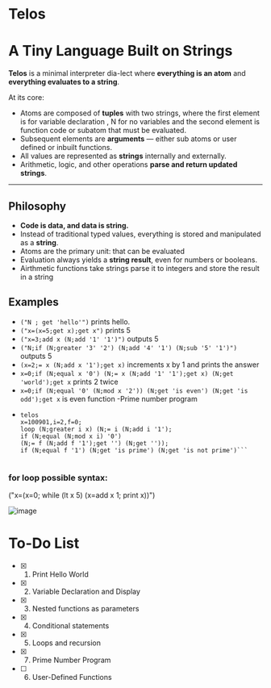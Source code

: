 # Telos
# A Tiny Language Built on Strings

**Telos** is a minimal interpreter dia-lect where **everything is an atom** and **everything evaluates to a string**.

At its core:
- Atoms are composed of **tuples** with two strings, where the first element is for variable declaration , N for no variables
and the second element is function code or subatom that must be evaluated.
- Subsequent elements are **arguments** — either sub atoms or user defined or inbuilt functions.
- All values are represented as **strings** internally and externally.
- Arithmetic, logic, and other operations **parse and return updated strings**.

---

## Philosophy
- **Code is data, and data is string.**
- Instead of traditional typed values, everything is stored and manipulated as a **string**.
- Atoms are the primary unit: that can be evaluated
- Evaluation always yields a **string result**, even for numbers or booleans.
- Airthmetic functions take strings parse it to integers and store the result in a string

## Examples
- ``("N ; get 'hello'")`` prints hello.
- ``("x=(x=5;get x);get x")`` prints 5
- ``("x=3;add x (N;add '1' '1')")`` outputs 5
- ``("N;if (N;greater '3' '2') (N;add '4' '1') (N;sub '5' '1')") ``outputs 5
- ``(x=2;= x (N;add x '1');get x)`` increments x by 1 and prints the answer
- ``x=0;if (N;equal x '0') (N;= x (N;add '1' '1');get x) (N;get 'world');get x`` prints 2 twice
- ``x=0;if (N;equal '0' (N;mod x '2')) (N;get 'is even') (N;get 'is odd');get x`` is even function
-Prime number program
- ```
  telos
  x=100901,i=2,f=0;
  loop (N;greater i x) (N;= i (N;add i '1');
  if (N;equal (N;mod x i) '0') 
  (N;= f (N;add f '1');get '') (N;get ''));
  if (N;equal f '1') (N;get 'is prime') (N;get 'is not prime')```


### for loop possible syntax:
  ("x=(x=0; while (lt x 5) (x=add x 1; print x))")

![image](https://github.com/user-attachments/assets/1128fbaf-3e7a-41a0-bc35-3d12dbd7d778)

# To-Do List
- [x] 1. Print Hello World
- [x] 2. Variable Declaration and Display
- [x] 3. Nested functions as parameters
- [x] 4. Conditional statements
- [x] 5. Loops and recursion
- [x] 7. Prime Number Program
- [ ] 6. User-Defined Functions


